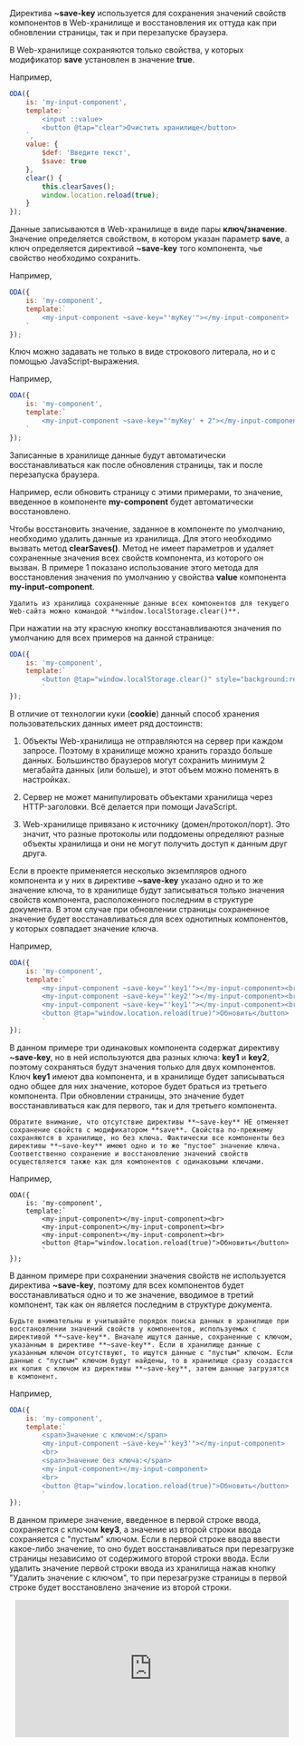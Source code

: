 ﻿Директива **~save-key** используется для сохранения значений свойств компонентов в Web-хранилище и восстановления их оттуда как при обновлении страницы, так и при перезапуске браузера.

В Web-хранилище сохраняются только свойства, у которых модификатор **save** установлен в значение **true**.

Например,

```javascript _edit_[my-input-component.js]
ODA({
    is: 'my-input-component',
    template: `
        <input ::value>
        <button @tap="clear">Очистить хранилище</button>
    `,
    value: {
        $def: 'Введите текст',
        $save: true
    },
    clear() {
        this.clearSaves();
        window.location.reload(true);
    }
});
```

Данные записываются в Web-хранилище в виде пары **ключ/значение**. Значение определяется свойством, в котором указан параметр **save**, а ключ определяется директивой **~save-key** того компонента, чье свойство необходимо сохранить.

Например,

```javascript _run_edit_[my-component.js]_{my-input-component.js}
ODA({
    is: 'my-component',
    template:`
        <my-input-component ~save-key="'myKey'"></my-input-component>
    `
});
```

Ключ можно задавать не только в виде строкового литерала, но и с помощью JavaScript-выражения.

Например,

```javascript _run_edit_[my-component.js]_{my-input-component.js}
ODA({
    is: 'my-component',
    template:`
        <my-input-component ~save-key="'myKey' + 2"></my-input-component>
    `
});
```

Записанные в хранилище данные будут автоматически восстанавливаться как после обновления страницы, так и после перезапуска браузера.

Например, если обновить страницу с этими примерами, то значение, введенное в компоненте **my-component** будет автоматически восстановлено.

Чтобы восстановить значение, заданное в компоненте по умолчанию, необходимо удалить данные из хранилища. Для этого необходимо вызвать метод **clearSaves()**. Метод не имеет параметров и удаляет сохраненные значения всех свойств компонента, из которого он вызван. В примере 1 показано использование этого метода для восстановления значения по умолчанию у свойства **value** компонента **my-input-component**.

```info_md
Удалить из хранилища сохраненные данные всех компонентов для текущего Web-сайта можно командой **window.localStorage.clear()**.
```

При нажатии на эту красную кнопку восстанавливаются значения по умолчанию для всех примеров на данной странице:

```javascript _run_edit_[my-component.js]
ODA({
    is: 'my-component',
    template:`
        <button @tap="window.localStorage.clear()" style="background:red">RESET</button>
        `
});
```

В отличие от технологии куки (**cookie**) данный способ хранения пользовательских данных имеет ряд достоинств:

1. Объекты Web-хранилища не отправляются на сервер при каждом запросе. Поэтому в хранилище можно хранить гораздо больше данных. Большинство браузеров могут сохранить минимум 2 мегабайта данных (или больше), и этот объем можно поменять в настройках.

1. Сервер не может манипулировать объектами хранилища через HTTP-заголовки. Всё делается при помощи JavaScript.

1. Web-хранилище привязано к источнику (домен/протокол/порт). Это значит, что разные протоколы или поддомены определяют разные объекты хранилища и они не могут получить доступ к данным друг друга.

Если в проекте применяется несколько экземпляров одного компонента и у них в директиве **~save-key** указано одно и то же значение ключа, то в хранилище будут записываться только значения свойств компонента, расположенного последним в структуре документа. В этом случае при обновлении страницы сохраненное значение будет восстанавливаться для всех однотипных компонентов, у которых совпадает значение ключа.

Например,

```javascript _run_edit_[my-component.js]_{my-input-component.js}
ODA({
    is: 'my-component',
    template:`
        <my-input-component ~save-key="'key1'"></my-input-component><br>
        <my-input-component ~save-key="'key2'"></my-input-component><br>
        <my-input-component ~save-key="'key1'"></my-input-component><br>
        <button @tap="window.location.reload(true)">Обновить</button>
        `
});
```

В данном примере три одинаковых компонента содержат директиву **~save-key**, но в ней используются два разных ключа: **key1** и **key2**, поэтому сохраняться будут значения только для двух компонентов. Ключ **key1** имеют два компонента, и в хранилище будет записываться одно общее для них значение, которое будет браться из третьего компонента. При обновлении страницы, это значение будет восстанавливаться как для первого, так и для третьего компонента.

```info_md
Обратите внимание, что отсутствие директивы **~save-key** НЕ отменяет сохранение свойств с модификатором **save**. Свойства по-прежнему сохраняются в хранилище, но без ключа. Фактически все компоненты без директивы **~save-key** имеют одно и то же "пустое" значение ключа. Соответственно сохранение и восстановление значений свойств осуществляется также как для компонентов с одинаковыми ключами.
```

Например,

```javascript_run_edit_nocopy_[my-component.js]_{my-input-component.js}
ODA({
    is: 'my-component',
    template:`
        <my-input-component></my-input-component><br>
        <my-input-component></my-input-component><br>
        <my-input-component></my-input-component><br>
        <button @tap="window.location.reload(true)">Обновить</button>
        `
});
```

В данном примере при сохранении значения свойств не используется директива **~save-key**, поэтому для всех компонентов будет восстанавливаться одно и то же значение, вводимое в третий компонент, так как он является последним в структуре документа.

```warning_md
Будьте внимательны и учитывайте порядок поиска данных в хранилище при восстановлении значений свойств у компонентов, используемых с директивой **~save-key**. Вначале ищутся данные, сохраненные с ключом, указанным в директиве **~save-key**. Если в хранилище данные с указанным ключом отсутствуют, то ищутся данные с "пустым" ключом. Если данные с "пустым" ключом будут найдены, то в хранилище сразу создастся их копия с ключом из директивы **~save-key**, затем данные загрузятся в компонент.
```

Например,

```javascript _run_edit_nocopy_[my-component.js]_{my-input-component.js}
ODA({
    is: 'my-component',
    template:`
        <span>Значение с ключом:</span>
        <my-input-component ~save-key="'key3'"></my-input-component>
        <br>
        <span>Значение без ключа:</span>
        <my-input-component></my-input-component>
        <br>
        <button @tap="window.location.reload(true)">Обновить</button>
        `
});
```

В данном примере значение, введенное в первой строке ввода, сохраняется с ключом **key3**, а значение из второй строки ввода сохраняется с "пустым" ключом. Если в первой строке ввода ввести какое-либо значение, то оно будет восстанавливаться при перезагрузке страницы независимо от содержимого второй строки ввода. Если удалить значение первой строки ввода из хранилища нажав кнопку "Удалить значение с ключом", то при перезагрузке страницы в первой строке будет восстановлено значение из второй строки.

<div style="position:relative;padding-bottom:48%; margin:10px">
    <iframe src="https://www.youtube.com/embed/uOQBlyWafe4?start=0" frameborder="0" allow="accelerometer; autoplay; encrypted-media; gyroscope; picture-in-picture" allowfullscreen
    	style="position:absolute;width:100%;height:100%;"></iframe>
</div>

